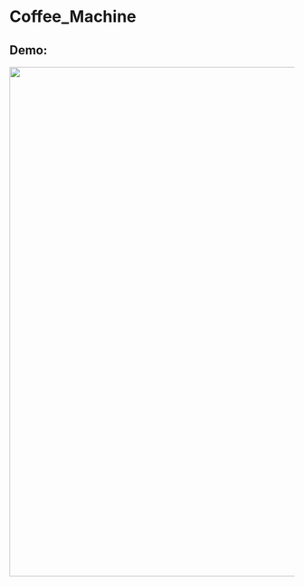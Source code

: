 # Coffee_Machine
## Demo:
  <img src= "https://user-images.githubusercontent.com/52018183/68576227-7c709500-044c-11ea-935d-0180f193f423.gif" width="900">

